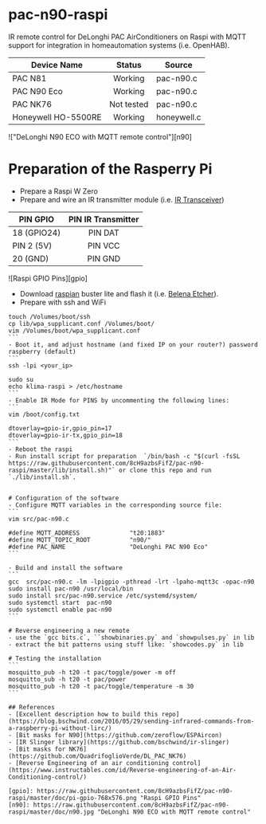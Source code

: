 # pac-n90-raspi
IR remote control for DeLonghi PAC AirConditioners on Raspi with MQTT support for integration in homeautomation systems (i.e. OpenHAB).

| Device Name   | Status        | Source      |
| ------------- |:-------------:| ------------|
| PAC N81       | Working       | pac-n90.c   |
| PAC N90 Eco   | Working       | pac-n90.c   |
| PAC NK76      | Not tested    | pac-n90.c   |  
| Honeywell HO-5500RE | Working | honeywell.c |


!["DeLonghi N90 ECO with MQTT remote control"][n90]

# Preparation of the Rasperry Pi
- Prepare a Raspi W Zero 
- Prepare and wire an IR transmitter module (i.e. [IR Transceiver](https://www.amazon.de/HALJIA-Digital-Infrarot-IR-Empf%C3%A4nger-Sensor-Modul-Transmitter/dp/B07BFNGF53))

| PIN GPIO          | PIN IR Transmitter  |
| ----------------- |:-------------------:| 
| 18 (GPIO24)       | PIN DAT             |
| PIN 2 (5V)        | PIN VCC             |
| 20 (GND)          | PIN GND             |

![Raspi GPIO Pins][gpio]


- Download [raspian](https://www.raspberrypi.org/downloads/raspbian/) buster lite and flash it (i.e. [Belena Etcher](https://www.balena.io/etcher/)).
- Prepare with ssh and WiFi
````
touch /Volumes/boot/ssh
cp lib/wpa_supplicant.conf /Volumes/boot/
vim /Volumes/boot/wpa_supplicant.conf
```
- Boot it, and adjust hostname (and fixed IP on your router?) password raspberry (default)
```
ssh -lpi <your_ip>

sudo su
echo klima-raspi > /etc/hostname
```
- Enable IR Mode for PINS by uncommenting the following lines:
```
vim /boot/config.txt 

dtoverlay=gpio-ir,gpio_pin=17
dtoverlay=gpio-ir-tx,gpio_pin=18
```
- Reboot the raspi
- Run install script for preparation  `/bin/bash -c "$(curl -fsSL https://raw.githubusercontent.com/8cH9azbsFifZ/pac-n90-raspi/master/lib/install.sh)"` or clone this repo and run `./lib/install.sh`.


# Configuration of the software
- Configure MQTT variables in the corresponding source file:
```
vim src/pac-n90.c

#define MQTT_ADDRESS              "t20:1883"     
#define MQTT_TOPIC_ROOT           "n90/"          
#define PAC_NAME                  "DeLonghi PAC N90 Eco"        
```

- Build and install the software
```
gcc  src/pac-n90.c -lm -lpigpio -pthread -lrt -lpaho-mqtt3c -opac-n90
sudo install pac-n90 /usr/local/bin
sudo install src/pac-n90.service /etc/systemd/system/
sudo systemctl start  pac-n90
sudo systemctl enable pac-n90
```

# Reverse engineering a new remote
- use the `gcc bits.c`, ``showbinaries.py` and `showpulses.py` in lib
- extract the bit patterns using stuff like: `showcodes.py` in lib

# Testing the installation
```
mosquitto_pub -h t20 -t pac/toggle/power -m off
mosquitto_sub -h t20 -t pac/power
mosquitto_pub -h t20 -t pac/toggle/temperature -m 30
```

## References
- [Excellent description how to build this repo](https://blog.bschwind.com/2016/05/29/sending-infrared-commands-from-a-raspberry-pi-without-lirc/)
- [Bit masks for N90](https://github.com/zeroflow/ESPAircon)
- [IR Slinger library](https://github.com/bschwind/ir-slinger)
- [Bit masks for NK76](https://github.com/QuadrifoglioVerde/DL_PAC_NK76)
- [Reverse Engineering of an air conditioning control](https://www.instructables.com/id/Reverse-engineering-of-an-Air-Conditioning-control/)

[gpio]: https://raw.githubusercontent.com/8cH9azbsFifZ/pac-n90-raspi/master/doc/pi-gpio-768x576.png "Raspi GPIO Pins"
[n90]: https://raw.githubusercontent.com/8cH9azbsFifZ/pac-n90-raspi/master/doc/n90.jpg "DeLonghi N90 ECO with MQTT remote control"
